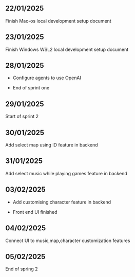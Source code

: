 ## 22/01/2025
Finish Mac-os local development setup document

## 23/01/2025
Finish Windows WSL2 local development setup document

## 28/01/2025
- Configure agents to use OpenAI

- End of sprint one

## 29/01/2025
Start of sprint 2

## 30/01/2025
Add select map using ID feature in backend

## 31/01/2025
Add select music while playing games feature in backend

## 03/02/2025
- Add customising character feature in backend

- Front end UI finished

## 04/02/2025
Connect UI to music,map,character customization features

## 05/02/2025
End of spring 2
